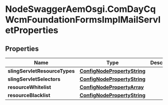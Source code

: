# NodeSwaggerAemOsgi.ComDayCqWcmFoundationFormsImplMailServletProperties

## Properties
Name | Type | Description | Notes
------------ | ------------- | ------------- | -------------
**slingServletResourceTypes** | [**ConfigNodePropertyString**](ConfigNodePropertyString.md) |  | [optional] 
**slingServletSelectors** | [**ConfigNodePropertyString**](ConfigNodePropertyString.md) |  | [optional] 
**resourceWhitelist** | [**ConfigNodePropertyArray**](ConfigNodePropertyArray.md) |  | [optional] 
**resourceBlacklist** | [**ConfigNodePropertyString**](ConfigNodePropertyString.md) |  | [optional] 



